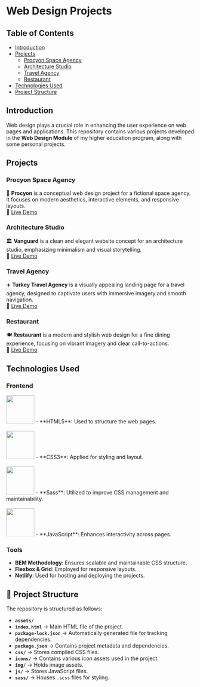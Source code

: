 # Web Design Projects

## Table of Contents
- [Introduction](#introduction)
- [Projects](#projects)
  - [Procyon Space Agency](#procyon-space-agency)
  - [Architecture Studio](#architecture-studio)
  - [Travel Agency](#travel-agency)
  - [Restaurant](#restaurant)
- [Technologies Used](#technologies-used)
- [Project Structure](#project-structure)

## Introduction

Web design plays a crucial role in enhancing the user experience on web pages and applications. This repository contains various projects developed in the **Web Design Module** of my higher education program, along with some personal projects.

## Projects

### Procyon Space Agency  
🚀 **Procyon** is a conceptual web design project for a fictional space agency. It focuses on modern aesthetics, interactive elements, and responsive layouts.  
🔗 [Live Demo](https://procyon-heriamezcua.netlify.app/)

### Architecture Studio  
🏛 **Vanguard** is a clean and elegant website concept for an architecture studio, emphasizing minimalism and visual storytelling.  
🔗 [Live Demo](https://vanguard-heriamezcua.netlify.app/)

### Travel Agency  
✈️ **Turkey Travel Agency** is a visually appealing landing page for a travel agency, designed to captivate users with immersive imagery and smooth navigation.  
🔗 [Live Demo](https://turkeytravel-heriamezcua.netlify.app/)

### Restaurant  
🍽 **Restaurant** is a modern and stylish web design for a fine dining experience, focusing on vibrant imagery and clear call-to-actions.  
🔗 [Live Demo](https://restaurant-heriamezcua.netlify.app/)

## Technologies Used

### Frontend
<img src="https://cdn.jsdelivr.net/gh/devicons/devicon@latest/icons/html5/html5-original.svg" width="75" height="75">
- **HTML5**: Used to structure the web pages.</br></br>
<img src="https://cdn.jsdelivr.net/gh/devicons/devicon@latest/icons/css3/css3-original.svg" width="75" height="75">
- **CSS3**: Applied for styling and layout.</br></br>
<img src="https://cdn.jsdelivr.net/gh/devicons/devicon@latest/icons/sass/sass-original.svg" width="75" height="75">
- **Sass**: Utilized to improve CSS management and maintainability.</br></br>
<img src="https://cdn.jsdelivr.net/gh/devicons/devicon@latest/icons/javascript/javascript-original.svg" width="75" height="75" />
- **JavaScript**: Enhances interactivity across pages.

### Tools
- **BEM Methodology**: Ensures scalable and maintainable CSS structure.
- **Flexbox & Grid**: Employed for responsive layouts.
- **Netlify**: Used for hosting and deploying the projects.

## 📁 Project Structure

The repository is structured as follows:

- **`assets/`**  
- **`index.html`** → Main HTML file of the project.  
- **`package-lock.json`** → Automatically generated file for tracking dependencies.  
- **`package.json`** → Contains project metadata and dependencies.  
- **`css/`** → Stores compiled CSS files.  
- **`icons/`** → Contains various icon assets used in the project.  
- **`img/`** → Holds image assets.  
- **`js/`** → Stores JavaScript files.  
- **`sass/`** → Houses `.scss` files for styling.
